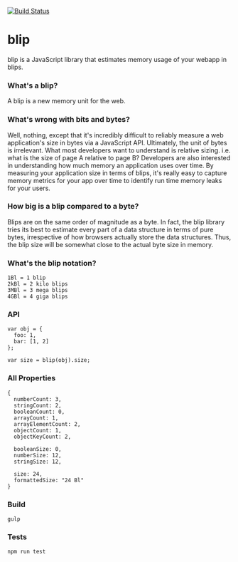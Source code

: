 [![Build Status](https://travis-ci.org/ericdrowell/blip.png)](https://travis-ci.org/ericdrowell/blip)

# blip

blip is a JavaScript library that estimates memory usage of your webapp in blips.  

### What's a blip?

A blip is a new memory unit for the web.  

### What's wrong with bits and bytes?

Well, nothing, except that it's incredibly difficult to reliably measure a web application's size in bytes via a JavaScript API.  Ultimately, the unit of bytes is irrelevant.  What most developers want to understand is relative sizing.  i.e. what is the size of page A relative to page B?  Developers are also interested in understanding how much memory an application uses over time.  By measuring your application size in terms of blips, it's really easy to capture memory metrics for your app over time to identify run time memory leaks for your users.

### How big is a blip compared to a byte?

Blips are on the same order of magnitude as a byte.  In fact, the blip library tries its best to estimate every part of a data structure in terms of pure bytes, irrespective of how browsers actually store the data structures.  Thus, the blip size will be somewhat close to the actual byte size in memory.  

### What's the blip notation?

```
1Bl = 1 blip
2kBl = 2 kilo blips
3MBl = 3 mega blips
4GBl = 4 giga blips
```

### API

```
var obj = {
  foo: 1,
  bar: [1, 2]
};

var size = blip(obj).size;
```

### All Properties

```
{
  numberCount: 3,
  stringCount: 2,
  booleanCount: 0,
  arrayCount: 1,
  arrayElementCount: 2,
  objectCount: 1,
  objectKeyCount: 2,

  booleanSize: 0,
  numberSize: 12,
  stringSize: 12,

  size: 24,
  formattedSize: "24 Bl"
}
```

### Build

```
gulp
```

### Tests

```
npm run test
```
